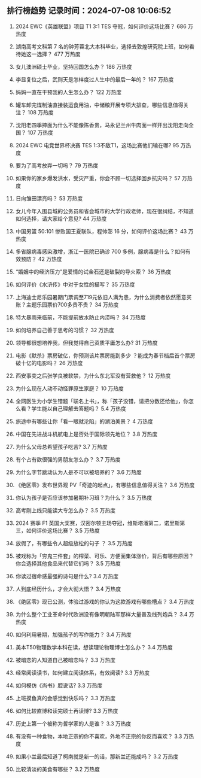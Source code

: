 
## 排行榜趋势 记录时间：2024-07-08 10:06:52
  
  1. 2024 EWC《英雄联盟》项目 T1 3:1 TES 夺冠，如何评价这场比赛？ 686 万热度
    
  2. 湖南高考文科第 7 名的钟芳蓉北大本科毕业，选择去敦煌研究院上班，如何看待她这一选择？ 477 万热度
    
  3. 女儿澳洲硕士毕业，坚持回国怎么办？ 186 万热度
    
  4. 李显复位之后，武则天是怎样度过人生中的最后一年的？ 167 万热度
    
  5. 妈妈一直在干预我的人生怎么办？ 122 万热度
    
  6. 罐车卸完煤制油直接装运食用油，中储粮开展专项大排查，哪些信息值得关注？ 108 万热度
    
  7. 沈阳老四季抻面为什么不能像陈香贵，马永记兰州牛肉面一样开出沈阳走向全国？ 107 万热度
    
  8. 2024 EWC 电竞世界杯决赛 TES 1:3不敌T1，这场比赛他们输在哪? 95 万热度
    
  9. 要为了高考放弃一切吗？ 79 万热度
    
  10. 如果你的家乡爆发洪水，受灾严重，你会不顾一切选择回乡抗灾吗？ 57 万热度
    
  11. 日向雏田漂亮吗？ 53 万热度
    
  12. 女儿今年入围县城的公务员和省会城市的大学行政老师，现在很纠结，不知道如何选择，请大家给个意见? 44 万热度
    
  13. 中国男篮 50:101 惨败国王夏联队，程帅澎 16 分，如何评价这场比赛？ 43 万热度
    
  14. 多省腺病毒感染激增，浙江一医院已确诊 700 多例，腺病毒是什么？如何有效预防？ 42 万热度
    
  15. “婚姻中的经济压力”是爱情的试金石还是破裂的导火索？ 36 万热度
    
  16. 如何评价《水浒传》中对于女性的描写？ 35 万热度
    
  17. 上海迪士尼乐园暑期门票调至719元依旧人满为患，为什么消费者依然愿意买账？主题乐园票价700多贵不贵？ 34 万热度
    
  18. 特大暴雨来临前，不能提前放水防止内涝吗？ 34 万热度
    
  19. 如何培养自己善于思考的习惯？ 32 万热度
    
  20. 领导都很想培养我，但我觉得自己资质平庸怎么办? 31 万热度
    
  21. 电影《默杀》票房破亿，你预测该片票房能到多少 ？能成为春节档后首个票房破十亿的电影吗？ 26 万热度
    
  22. 西安事变之后张学良被软禁，为什么东北军没有营救他？ 12 万热度
    
  23. 为什么现在人动不动怪罪原生家庭？ 10 万热度
    
  24. 全网医生为小学生错题「联名上书」，称「孩子没错，请把分数还给他」，你怎么看？学生能以自己理解去答题吗？ 5.4 万热度
    
  25. 旅途中有哪些让你「看一眼就沦陷」的湖泊美景？ 4 万热度
    
  26. 中国在先进战斗机航电上是否处于国际领先地位？ 3.8 万热度
    
  27. 为什么父母总希望孩子吃苦? 3.7 万热度
    
  28. 有个占有欲很强的男朋友怎么办？ 3.7 万热度
    
  29. 为什么字节跳动认为人是不可以被培养的？ 3.6 万热度
    
  30. 《绝区零》发布世界观 PV「奇迹的起点」，有哪些信息值得关注？ 3.6 万热度
    
  31. 你认为孩子是否应该参加暑期补习班？为什么？ 3.5 万热度
    
  32. 高考刚上线只能读大专怎么办？ 3.5 万热度
    
  33. 2024 赛季 F1 英国大奖赛，汉密尔顿主场夺冠，维斯塔潘第二，诺里斯第三，如何评价这场比赛？ 3.5 万热度
    
  34. 放假了，有哪些令人超级放松的句子 ？ 3.5 万热度
    
  35. 被戏称为「穷鬼三件套」的榨菜、可乐、方便面集体涨价，背后有哪些原因？你会选择其他食品来代替它们吗？ 3.5 万热度
    
  36. 你读过宿命感最强的诗句是什么? 3.4 万热度
    
  37. 人到底经历什么，才会大彻大悟？ 3.4 万热度
    
  38. 《绝区零》现已公测，体验过游戏的你认为这款游戏有哪些槽点？ 3.4 万热度
    
  39. 为什么整个工业革命时代欧洲没有像明朝陆军那样大量普及线列炮兵？ 3.4 万热度
    
  40. 如何利用暑期，加强孩子的写作能力？ 3.4 万热度
    
  41. 美本T50物理数学本科在读，想读理论物理博士怎么办？ 3.4 万热度
    
  42. 被暗恋的人知道自己被暗恋吗？ 3.3 万热度
    
  43. 经常阅读读书，如何建立阅读体系，有效阅读? 3.3 万热度
    
  44. 如何模仿《尚书》腔说话? 3.3 万热度
    
  45. 上班摸鱼真的会感觉到快乐吗？ 3.3 万热度
    
  46. 如何比较直博和读完硕士再读博? 3.3 万热度
    
  47. 历史上第一个被称为哲学家的人是谁？ 3.3 万热度
    
  48. 有没有一种食物，本地正宗的你不喜欢，外地不正宗的你反而喜欢？ 3.3 万热度
    
  49. 如果小兰最后知道了柯南就是新一的话，那新兰还能成吗？ 3.2 万热度
    
  50. 比较清淡的美食有哪些？ 3.2 万热度
    